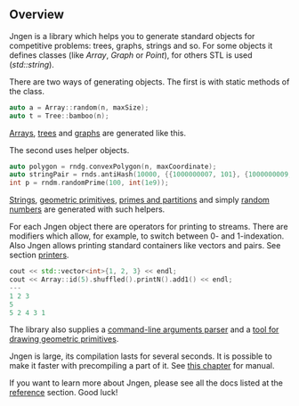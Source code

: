 ## Overview

Jngen is a library which helps you to generate standard objects for competitive problems: trees, graphs, strings and so. For some objects it defines classes (like *Array*, *Graph* or *Point*), for others STL is used (*std::string*).

<!-- Primitive generators are provided (like «generate a random tree»), as well as testsets which contain various tests which you would likely use in your problem anyway. -->

There are two ways of generating objects. The first is with static methods of the class.

```cpp
auto a = Array::random(n, maxSize);
auto t = Tree::bamboo(n);
```

[Arrays](array.md), [trees](tree.md) and [graphs](graph.md) are generated like this.

The second uses helper objects.


```cpp
auto polygon = rndg.convexPolygon(n, maxCoordinate);
auto stringPair = rnds.antiHash(10000, {{1000000007, 101}, {1000000009, 211}}, "a-z");
int p = rndm.randomPrime(100, int(1e9));
```

[Strings](strings.md), [geometric primitives](geometry.md), [primes and partitions](math.md) and simply [random numbers](random.md) are generated with such helpers.

For each Jngen object there are operators for printing to streams. There are modifiers which allow, for example, to switch between 0- and 1-indexation. Also Jngen allows printing standard containers like vectors and pairs. See section [printers](printers.md).

```cpp
cout << std::vector<int>{1, 2, 3} << endl;
cout << Array::id(5).shuffled().printN().add1() << endl;
---
1 2 3
5
5 2 4 3 1
```

The library also supplies a [command-line arguments parser](getopt.md) and a [tool for drawing geometric primitives](drawer.md).

Jngen is large, its compilation lasts for several seconds. It is possible to make it faster with precompiling a part of it. See [this chapter](library_build.md) for manual.

If you want to learn more about Jngen, please see all the docs listed at the [reference](/README.md#reference) section. Good luck!
